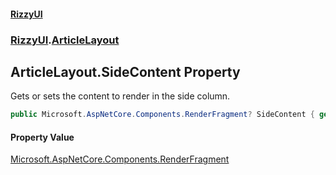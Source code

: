 #### [RizzyUI](index 'index')
### [RizzyUI](RizzyUI 'RizzyUI').[ArticleLayout](RizzyUI.ArticleLayout 'RizzyUI.ArticleLayout')

## ArticleLayout.SideContent Property

Gets or sets the content to render in the side column.

```csharp
public Microsoft.AspNetCore.Components.RenderFragment? SideContent { get; set; }
```

#### Property Value
[Microsoft.AspNetCore.Components.RenderFragment](https://docs.microsoft.com/en-us/dotnet/api/Microsoft.AspNetCore.Components.RenderFragment 'Microsoft.AspNetCore.Components.RenderFragment')